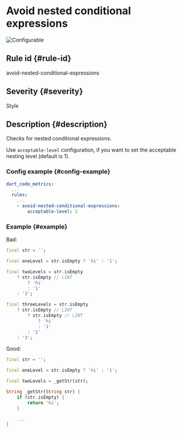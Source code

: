 # Avoid nested conditional expressions

![Configurable](https://img.shields.io/badge/-configurable-informational)

## Rule id {#rule-id}

avoid-nested-conditional-expressions

## Severity {#severity}

Style

## Description {#description}

Checks for nested conditional expressions.

Use `acceptable-level` configuration, if you want to set the acceptable nesting level (default is 1).

### Config example {#config-example}

```yaml
dart_code_metrics:
  ...
  rules:
    ...
    - avoid-nested-conditional-expressions:
        acceptable-level: 2
```

### Example {#example}

Bad:

```dart
final str = '';

final oneLevel = str.isEmpty ? 'hi' : '1';

final twoLevels = str.isEmpty
    ? str.isEmpty // LINT
        ? 'hi'
        : '1'
    : '2';

final threeLevels = str.isEmpty
    ? str.isEmpty // LINT
        ? str.isEmpty // LINT
            ? 'hi'
            : '1'
        : '2'
    : '3';
```

Good:

```dart
final str = '';

final oneLevel = str.isEmpty ? 'hi' : '1';

final twoLevels = _getStr(str);

String _getStr(String str) {
    if (str.isEmpty) {
        return 'hi';
    }

    ...
}
```

